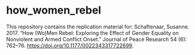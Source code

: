 # how_women_rebel
This repository contains the replication material for: Schaftenaar, Susanne. 2017. “How (Wo)Men Rebel: Exploring the Effect of Gender Equality on Nonviolent and Armed Conflict Onset.” Journal of Peace Research 54 (6): 762–76. https://doi.org/10.1177/0022343317722699.
